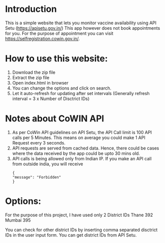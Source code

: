# Introduction
This is a simple website that lets you monitor vaccine availability using API Setu (https://apisetu.gov.in/)
This app however does not book appointments for you. For the purpose of appointment you can visit https://selfregistration.cowin.gov.in/.

# How to use this website:
1. Download the zip file
2. Extract the zip file 
3. Open index.html in browser
4. You can change the options and click on search.
5. Let it auto-refresh for updating after set intervals (Generally refresh interval = 3 x Number of Disctrict IDs)


# Notes about CoWIN API
1. As per CoWin API guidelines on API Setu, the API Call limit is 100 API calls per 5 Minutes. This means on average you could make 1 API Request every 3 seconds. 
2. API requests are served from cached data. Hence, there could be cases where the data received by the app could be upto 30 mins old.
3. API calls is being allowed only from Indian IP. If you make an API call from outside india, you will receive 
    ```
    {
    "message": "Forbidden"
    }
    ```

# Options:
For the purpose of this project, I have used only 2 District IDs 
Thane   392
Mumbai  395

You can check for other district IDs by inserting comma separated disctrict IDs in the user input form.
You can get district IDs from API Setu.